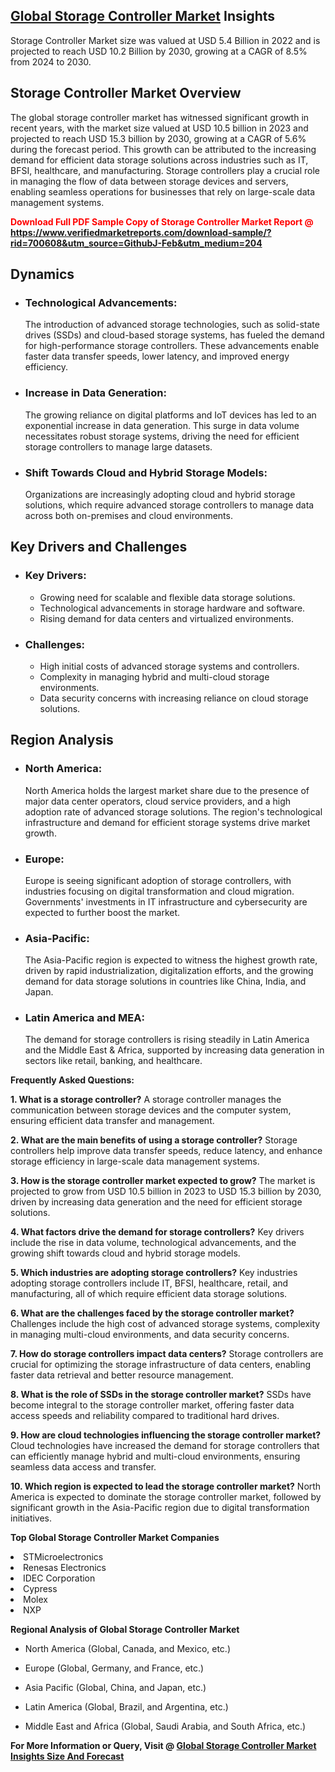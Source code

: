 <h2><a href="https://www.verifiedmarketreports.com/download-sample/?rid=700608&amp;utm_source=GithubJ&amp;utm_medium=204" target="_blank">Global Storage Controller Market</a> Insights</h2><p>Storage Controller Market size was valued at USD 5.4 Billion in 2022 and is projected to reach USD 10.2 Billion by 2030, growing at a CAGR of 8.5% from 2024 to 2030.</p><p> <h2>Storage Controller Market Overview</h2> <p>The global storage controller market has witnessed significant growth in recent years, with the market size valued at USD 10.5 billion in 2023 and projected to reach USD 15.3 billion by 2030, growing at a CAGR of 5.6% during the forecast period. This growth can be attributed to the increasing demand for efficient data storage solutions across industries such as IT, BFSI, healthcare, and manufacturing. Storage controllers play a crucial role in managing the flow of data between storage devices and servers, enabling seamless operations for businesses that rely on large-scale data management systems.</p> <p><strong><p><span class=""><span style="color: #ff0000;"><strong>Download Full PDF Sample Copy of Storage Controller Market Report</strong> @ </span><a href="https://www.verifiedmarketreports.com/download-sample/?rid=700608&amp;utm_source=GithubJ-Feb&amp;utm_medium=204" target="_blank">https://www.verifiedmarketreports.com/download-sample/?rid=700608&amp;utm_source=GithubJ-Feb&amp;utm_medium=204</a></span></p></strong></p> <h2>Dynamics</h2> <ul> <li><h3>Technological Advancements:</h3> The introduction of advanced storage technologies, such as solid-state drives (SSDs) and cloud-based storage systems, has fueled the demand for high-performance storage controllers. These advancements enable faster data transfer speeds, lower latency, and improved energy efficiency.</li> <li><h3>Increase in Data Generation:</h3> The growing reliance on digital platforms and IoT devices has led to an exponential increase in data generation. This surge in data volume necessitates robust storage systems, driving the need for efficient storage controllers to manage large datasets.</li> <li><h3>Shift Towards Cloud and Hybrid Storage Models:</h3> Organizations are increasingly adopting cloud and hybrid storage solutions, which require advanced storage controllers to manage data across both on-premises and cloud environments.</li> </ul> <h2>Key Drivers and Challenges</h2> <ul> <li><h3>Key Drivers:</h3> <ul> <li>Growing need for scalable and flexible data storage solutions.</li> <li>Technological advancements in storage hardware and software.</li> <li>Rising demand for data centers and virtualized environments.</li> </ul> </li> <li><h3>Challenges:</h3> <ul> <li>High initial costs of advanced storage systems and controllers.</li> <li>Complexity in managing hybrid and multi-cloud storage environments.</li> <li>Data security concerns with increasing reliance on cloud storage solutions.</li> </ul> </li> </ul> <h2>Region Analysis</h2> <ul> <li><h3>North America:</h3> North America holds the largest market share due to the presence of major data center operators, cloud service providers, and a high adoption rate of advanced storage solutions. The region's technological infrastructure and demand for efficient storage systems drive market growth.</li> <li><h3>Europe:</h3> Europe is seeing significant adoption of storage controllers, with industries focusing on digital transformation and cloud migration. Governments' investments in IT infrastructure and cybersecurity are expected to further boost the market.</li> <li><h3>Asia-Pacific:</h3> The Asia-Pacific region is expected to witness the highest growth rate, driven by rapid industrialization, digitalization efforts, and the growing demand for data storage solutions in countries like China, India, and Japan.</li> <li><h3>Latin America and MEA:</h3> The demand for storage controllers is rising steadily in Latin America and the Middle East & Africa, supported by increasing data generation in sectors like retail, banking, and healthcare.</li> </ul> <p><strong>Frequently Asked Questions:</strong></p> <p><strong>1. What is a storage controller?</strong> A storage controller manages the communication between storage devices and the computer system, ensuring efficient data transfer and management.</p> <p><strong>2. What are the main benefits of using a storage controller?</strong> Storage controllers help improve data transfer speeds, reduce latency, and enhance storage efficiency in large-scale data management systems.</p> <p><strong>3. How is the storage controller market expected to grow?</strong> The market is projected to grow from USD 10.5 billion in 2023 to USD 15.3 billion by 2030, driven by increasing data generation and the need for efficient storage solutions.</p> <p><strong>4. What factors drive the demand for storage controllers?</strong> Key drivers include the rise in data volume, technological advancements, and the growing shift towards cloud and hybrid storage models.</p> <p><strong>5. Which industries are adopting storage controllers?</strong> Key industries adopting storage controllers include IT, BFSI, healthcare, retail, and manufacturing, all of which require efficient data storage solutions.</p> <p><strong>6. What are the challenges faced by the storage controller market?</strong> Challenges include the high cost of advanced storage systems, complexity in managing multi-cloud environments, and data security concerns.</p> <p><strong>7. How do storage controllers impact data centers?</strong> Storage controllers are crucial for optimizing the storage infrastructure of data centers, enabling faster data retrieval and better resource management.</p> <p><strong>8. What is the role of SSDs in the storage controller market?</strong> SSDs have become integral to the storage controller market, offering faster data access speeds and reliability compared to traditional hard drives.</p> <p><strong>9. How are cloud technologies influencing the storage controller market?</strong> Cloud technologies have increased the demand for storage controllers that can efficiently manage hybrid and multi-cloud environments, ensuring seamless data access and transfer.</p> <p><strong>10. Which region is expected to lead the storage controller market?</strong> North America is expected to dominate the storage controller market, followed by significant growth in the Asia-Pacific region due to digital transformation initiatives.</p> </p><p><strong>Top Global Storage Controller Market Companies</strong></p><div data-test-id=""><p><li>STMicroelectronics</li><li> Renesas Electronics</li><li> IDEC Corporation</li><li> Cypress</li><li> Molex</li><li> NXP</li></p><div><strong>Regional Analysis of&nbsp;Global Storage Controller Market</strong></div><ul><li dir="ltr"><p dir="ltr">North America&nbsp;(Global, Canada, and Mexico, etc.)</p></li><li dir="ltr"><p dir="ltr">Europe (Global, Germany, and France, etc.)</p></li><li dir="ltr"><p dir="ltr">Asia Pacific&nbsp;(Global, China, and Japan, etc.)</p></li><li dir="ltr"><p dir="ltr">Latin America&nbsp;(Global, Brazil, and Argentina, etc.)</p></li><li dir="ltr">Middle East and Africa&nbsp;(Global, Saudi Arabia, and South Africa, etc.)</li></ul><p><strong>For More Information or Query, Visit @&nbsp;</strong><strong><a href="https://www.verifiedmarketreports.com/product/storage-controller-market/?utm_source=GithubJ&amp;utm_medium=204" target="_blank">Global Storage Controller Market Insights Size And Forecast</a></strong></p></div>
